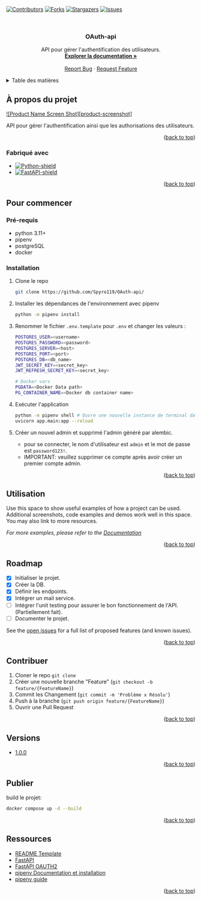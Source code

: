 <a name="readme-top"></a>

[![Contributors][contributors-shield]][contributors-url]
[![Forks][forks-shield]][forks-url]
[![Stargazers][stars-shield]][stars-url]
[![Issues][issues-shield]][issues-url]

<!-- PROJECT LOGO -->
<br />
<div align="center">
  <a href="https://github.com/Spyro119/OAuth-api">
    <!-- <img src="images/logo.png" alt="Logo" width="80" height="80"> -->
  </a>

  <h3 align="center">OAuth-api</h3>

  <p align="center">
    API pour gérer l'authentification des utilisateurs.
    <br />
    <a href="https://prod-api-website.com/docs"><strong>Explorer la documentation »</strong></a>
    <br />
    <br />
    <a href="https://github.com/Spyro119/OAuth-apiVIP/issues">Report Bug</a>
    ·
    <a href="https://github.com/Spyro119/OAuth-apiVIP/issues">Request Feature</a>
  </p>
</div>



<!-- TABLE DES MATIÈRES -->
<details>
  <summary>Table des matières</summary>
  <ol>
    <li>
      <a href="#à-propos-du-projet">À propos du projet</a>
      <ul>
        <li><a href="#fabriqué-avec">Fabriqué avec</a></li>
      </ul>
    </li>
    <li>
      <a href="#Pour-commencer">Pour commencer</a>
      <ul>
        <li><a href="#Pré-requis">Pré-requis</a></li>
        <li><a href="#installation">Installation</a></li>
      </ul>
    </li>
    <li><a href="#utilisation">Utilisation</a></li>
    <li><a href="#roadmap">Roadmap</a></li>
    <li><a href="#contribuer">Contribuer</a></li>
    <li><a href="#versions">Versions</a></li>
    <li><a href="#publier">Publier</a></li>
    <!-- <li><a href="#contact">Contact</a></li> -->
    <li><a href="#ressources">Ressources</a></li>
  </ol>
</details>



<!-- À PROPOS DU PROJET -->
## À propos du projet

[![Product Name Screen Shot][product-screenshot]](https://example.com) <!-- TODO -->

<!-- API de gestion d'utilisateurs, groupes, permissions et tokens. -->
API pour gérer l'authentification ainsi que les authorisations des utilisateurs.

<!-- There are many great README templates available on GitHub; however, I didn't find one that really suited my needs so I created this enhanced one. I want to create a README template so amazing that it'll be the last one you ever need -- I think this is it.

Here's why:
* Your time should be focused on creating something amazing. A project that solves a problem and helps others
* You shouldn't be doing the same tasks over and over like creating a README from scratch
* You should implement DRY principles to the rest of your life :smile:

Of course, no one template will serve all projects since your needs may be different. So I'll be adding more in the near future. You may also suggest changes by forking this repo and creating a pull request or opening an issue. Thanks to all the people have contributed to expanding this template! -->

<p align="right">(<a href="#readme-top">back to top</a>)</p>


<!-- FABRIQUÉ AVEC -->
### Fabriqué avec

* [![Python-shield]][Python-url]
* [![FastAPI-shield]][FastAPI-url]

<p align="right">(<a href="#readme-top">back to top</a>)</p>



<!-- POUR COMMENCER -->
## Pour commencer

### Pré-requis

- python 3.11+
- pipenv
    <!-- ```sh 
    pip install pipenv 
    ``` -->
- postgreSQL
- docker
  

### Installation

1. Clone le repo
   ```sh
   git clone https://github.com/Spyro119/OAuth-api/
   ```
2. Installer les dépendances de l'environnement avec pipenv
    ```sh
    python -m pipenv install
    ```
3. Renommer le fichier ``.env.template`` pour ``.env`` et changer les valeurs :
    ```sh
    POSTGRES_USER=<username>
    POSTGRES_PASSWORD=<password>
    POSTGRES_SERVER=<host>
    POSTGRES_PORT=<port>
    POSTGRES_DB=<db_name>
    JWT_SECRET_KEY=<secret_key>
    JWT_REFRESH_SECRET_KEY=<secret_key>

    # Docker vars
    PGDATA=<Docker Data path>
    PG_CONTAINER_NAME=<Docker db container name>
    ```
<!-- 4. alembic init alembic -->
4. Exécuter l'application
    ```sh
    python -m pipenv shell # Ouvre une nouvelle instance de terminal dans l'environnement du projet.
    uvicorn app.main:app --reload 
    ```

5. Créer un nouvel admin et supprimé l'admin généré par alembic.
    - pour se connecter, le nom d'utilisateur est ``admin`` et le mot de passe est ``password123!``.
    - IMPORTANT: veuillez supprimer ce compte après avoir créer un premier compte admin.

<p align="right">(<a href="#readme-top">back to top</a>)</p>



<!-- UTILISATION -->
## Utilisation

Use this space to show useful examples of how a project can be used. Additional screenshots, code examples and demos work well in this space. You may also link to more resources.

_For more examples, please refer to the [Documentation](https://example.com)_

<p align="right">(<a href="#readme-top">back to top</a>)</p>



<!-- ROADMAP -->
## Roadmap

- [x] Initialiser le projet.
- [x] Créer la DB.
- [x] Définir les endpoints.
- [x] Intégrer un mail service.
- [ ] Intégrer l'unit testing pour assurer le bon fonctionnement de l'API. (Partiellement fait).
- [ ] Documenter le projet.

See the [open issues](https://github.com/Spyro119/OAuth-api/issues) for a full list of proposed features (and known issues).

<p align="right">(<a href="#readme-top">back to top</a>)</p>



<!-- CONTRIBUER -->
## Contribuer

1. Cloner le repo `git clone `
2. Créer une nouvelle branche "Feature" (`git checkout -b feature/{FeatureName}`)
3. Commit les Changement (`git commit -m 'Problème x Résolu'`)
4. Push à la branche (`git push origin feature/{FeatureName}`)
5. Ouvrir une Pull Request 

<p align="right">(<a href="#readme-top">back to top</a>)</p>



<!-- Versions -->
## Versions

* [1.0.0](https://github.com/Spyro119/OAuth-api/tags)

<p align="right">(<a href="#readme-top">back to top</a>)</p>



<!-- PUBLIER -->
## Publier

build le projet: 
```sh
docker compose up -d --build 
```

<p align="right">(<a href="#readme-top">back to top</a>)</p>



<!-- CONTACT -->
<!-- ## Contact -->

<!-- Samuel Jubinville-Baril - [github](https://github.com/jubinvilles) - samuel.jubinville@tactgroup.com -->

<!-- Your Name - [@your_twitter](https://twitter.com/your_username) - email@example.com

Project Link: [https://github.com/Spyro119/OAuth-apirepo_name](https://github.com/Spyro119/OAuth-apirepo_name) -->

<!-- <p align="right">(<a href="#readme-top">back to top</a>)</p> -->



<!-- Ressources -->
## Ressources

* [README Template](https://github.com/othneildrew/Best-README-Template)
* [FastAPI](https://fastapi.tiangolo.com/)
* [FastAPI OAUTH2](https://fastapi.tiangolo.com/tutorial/security/simple-oauth2/)
* [pipenv Documentation et installation](https://pipenv.pypa.io/en/latest/)
* [pipenv guide](https://realpython.com/pipenv-guide/)

<p align="right">(<a href="#readme-top">back to top</a>)</p>



<!-- MARKDOWN LINKS & IMAGES -->
<!-- https://www.markdownguide.org/basic-syntax/#reference-style-links -->
<!-- GITHUB URLS -->
[contributors-shield]: https://img.shields.io/github/contributors/othneildrew/VIP.svg?style=for-the-badge
[contributors-url]: https://github.com/Spyro119/OAuth-api/graphs/contributors
[forks-shield]: https://img.shields.io/github/forks/othneildrew/VIP.svg?style=for-the-badge
[forks-url]: https://github.com/Spyro119/OAuth-api/network/members
[stars-shield]: https://img.shields.io/github/stars/othneildrew/VIP.svg?style=for-the-badge
[stars-url]: https://github.com/Spyro119/OAuth-api/stargazers
[issues-shield]: https://img.shields.io/github/issues/othneildrew/VIP.svg?style=for-the-badge
[issues-url]: https://github.com/Spyro119/OAuth-api/issues

<!-- FRAMEWORK AND LIBRARY URLS -->
[Python-shield]: https://img.shields.io/pypi/pyversions/FastAPI?logo=python
[Python-url]: (https://www.python.org/)
[FastAPI-shield]: https://img.shields.io/badge/FastAPI-009688?style=for-the-badge&logo=FastAPI&logoColor=white
[FastAPI-url]: https://fastapi.tiangolo.com/
[Vue-shield]: https://img.shields.io/badge/Vue.js-35495E?style=for-the-badge&logo=vuedotjs&logoColor=4FC08D
[Vue-url]: https://vuejs.org/